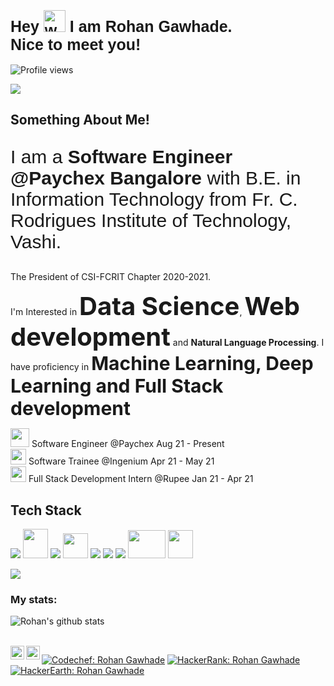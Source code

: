 <link href="https://fonts.googleapis.com/css2?family=Heebo:wght@500&display=swap" rel="stylesheet">

<h1  style="font-family: 'Heebo', sans-serif; font-size: 25px;">Hey <img alt="wave" src="https://emojis.slackmojis.com/emojis/images/1588177020/8809/wave_hello.gif?1588177020" width="35"> I am Rohan Gawhade.<br> Nice to meet you!</h1>

![Profile views](https://komarev.com/ghpvc/?username=rohangawhade)

![](giphy.gif)
<h2>Something About Me!</h2>
<p style="font-family: 'Heebo', sans-serif; font-size: 30px;">I am a <strong>Software Engineer @Paychex Bangalore</strong> with B.E. in Information Technology from Fr. C. Rodrigues Institute of Technology, Vashi.</p> <p>The President of CSI-FCRIT Chapter 2020-2021.</p> <p>I'm Interested in <b style="font-size: 40px;">Data Science</b>, <b style="font-size: 40px;">Web development</b> and <b>Natural Language Processing</b>. I have proficiency in <b style="font-size: 30px;">Machine Learning, Deep Learning and Full Stack development</b></p>

<p>
   <img src="https://img.icons8.com/fluency/48/000000/permanent-job.png" width="30" height="30"/> Software Engineer @Paychex Aug 21 - Present <br>
   <img src="https://img.icons8.com/dusk/64/000000/working-with-a-laptop.png" width="25" height="25"/> Software Trainee @Ingenium Apr 21 - May 21<br>
   <img src="https://img.icons8.com/color/48/000000/language-skill.png" width="25" height="25"/> Full Stack Development Intern @Rupee Jan 21 - Apr 21
   
</p>
<h2>Tech Stack</h2>
<p>
   <a><img src="https://img.icons8.com/color/48/000000/python.png"/></a>
   <a><img src="https://raw.githubusercontent.com/isocpp/logos/master/cpp_logo.png" width="40" height="47"/></a>
   <a><img src="https://img.icons8.com/color/48/000000/java-coffee-cup-logo.png"></a>
    <a><img src="https://www.r-project.org/logo/Rlogo.png" width="40" height="40"></a>
   <a><img src="https://img.icons8.com/color/48/000000/html-5.png"/></a>
   <a><img src="https://img.icons8.com/color/48/000000/css3.png"/></a>
    <a><img src="https://img.icons8.com/color/48/000000/javascript.png"/></a>
    <a><img src="https://upload.wikimedia.org/wikipedia/commons/thumb/a/a7/React-icon.svg/1280px-React-icon.svg.png" width="60" height="45"/></a>
    <a><img src="https://seeklogo.com/images/N/nodejs-logo-FBE122E377-seeklogo.com.png" width="40" height="45"/></a>
</p>
<img src="https://github-readme-stats.vercel.app/api/top-langs/?username=rohangawhade&layout=compact">

<h3>My stats:</h3>

![Rohan's github stats](https://github-readme-stats.vercel.app/api?username=rohangawhade&show_icons=true&count_private=true&theme=tokyonight)


<br>
<a href="https://www.linkedin.com/in/rohan-gawhade-6a676619a/">
  <img align="left" alt="Rohan Gawhade's LinkedIn" width="22px" src="https://cdn.jsdelivr.net/npm/simple-icons@v3/icons/linkedin.svg" />
</a>

<a href="https://instagram.com/rohan_gawhade?igshid=1od0k111z7zhb/">
  <img align="left" alt="Rohan Gawhade's Instagram" width="22px" src="https://cdn.jsdelivr.net/npm/simple-icons@v3/icons/instagram.svg" />
</a>

[![Codechef: Rohan Gawhade](https://img.shields.io/badge/Codechef-Rohan%20Gawhade-brightgreen)](https://www.codechef.com/users/rohangawhade)
[![HackerRank: Rohan Gawhade](https://img.shields.io/badge/HackerRank-Rohan%20Gawhade-yellow)](https://www.hackerrank.com/gawhaderohan)
[![HackerEarth: Rohan Gawhade](https://img.shields.io/badge/leetcode-leetcode-green)](https://leetcode.com/RohanGawhade/)
